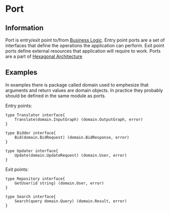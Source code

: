 # Port

## Information

Port is entry/exit point to/from [Business Logic](https://github.com/vimcki/design-principles/blob/master/Business%20Logic.md). Entry point ports are a set of interfaces that define the operations the application can perform. Exit point ports define external resources that application will require to work. Ports are a part of [Hexagonal Architecture](https://github.com/vimcki/design-principles/blob/master/Hexagonal%20Architecture.md)

## Examples

In examples there is package called domain used to emphesize that arguments and return values are domain objects. In practice they probably should be defined in the same module as ports.

Entry points:

```golang
type Translator interface{
	Translate(domain.InputGraph) (domain.OutputGraph, error)
}
```
```golang
type Bidder interface{
	Bid(domain.BidRequest) (domain.BidResponse, error)
}
```
```golang
type Updater interface{
	Update(domain.UpdateRequest) (domain.User, error)
}
```

Exit points:

```golang
type Repository interface{
	GetUser(id string) (domain.User, error)
}
```
```golang
type Search interface{
	Search(query domain.Query) (domain.Result, error)
}
```
